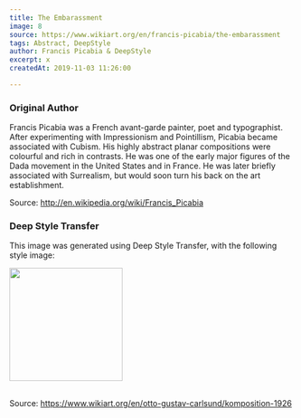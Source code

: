 ```yaml
---
title: The Embarassment
image: 8
source: https://www.wikiart.org/en/francis-picabia/the-embarassment
tags: Abstract, DeepStyle
author: Francis Picabia & DeepStyle
excerpt: x
createdAt: 2019-11-03 11:26:00

---
```


### Original Author

Francis Picabia was a French avant-garde painter, poet and typographist. After experimenting with Impressionism and Pointillism, Picabia became associated with Cubism. His highly abstract planar compositions were colourful and rich in contrasts. He was one of the early major figures of the Dada movement in the United States and in France. He was later briefly associated with Surrealism, but would soon turn his back on the art establishment.

Source: http://en.wikipedia.org/wiki/Francis_Picabia

### Deep Style Transfer 

This image was generated using Deep Style Transfer, with the following style image: 

<img src="https://uploads7.wikiart.org/images/otto-gustav-carlsund/komposition-1926.jpg!Blog.jpg" width="200px">

<br>
<br>

Source: https://www.wikiart.org/en/otto-gustav-carlsund/komposition-1926

